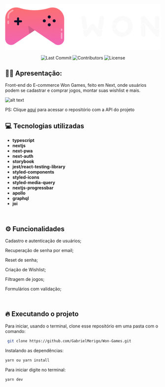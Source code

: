 <p align="center">
  <img  src="White 1.svg">
</p>

<p align="center">
  <img alt="Last Commit" src="https://img.shields.io/github/last-commit/GabrielMeigo/Won-Games?color=rgba(240, 98, 192)">

  <img alt="Contributors" src="https://img.shields.io/github/contributors/GabrielMeigo/Won-Games?color=rgba(240, 98, 192)">

  <img alt="License" src="https://img.shields.io/badge/license-MIT-%2304D361?color=rgba(240, 98, 192)">
</p>

## 🙋‍♂ Apresentação:

Front-end do E-commerce Won Games, feito em Next, onde usuários podem se cadastrar e comprar jogos, montar suas wishlist e mais.

![alt text](https://i.imgur.com/QZD5iNt.gif)

PS: Clique [aqui](https://github.com/gabrielitba/Won-Games-Api) para acessar o repositório com a API do projeto

## 💻 Tecnologias utilizadas

- **typescript**
- **nextjs**
- **next-pwa**
- **next-auth**
- **storybook**
- **jest/react-testing-library**
- **styled-components**
- **styled-icons**
- **styled-media-query**
- **nextjs-progressbar**
- **apollo**
- **graphql**
- **joi**

&nbsp;

## ⚙️ Funcionalidades

Cadastro e autenticação de usuários;

Recuperação de senha por email;

Reset de senha;

Criação de Wishlist;

Filtragem de jogos;

Formulários com validação;

&nbsp;

## 🔥️ Executando o projeto

Para iniciar, usando o terminal, clone esse repositório em uma pasta com o comando:

```zsh
 git clone https://github.com/GabrielMerigo/Won-Games.git
```

Instalando as dependências:

```zsh
yarn ou yarn install
```

Para iniciar digite no terminal:

```zsh
yarn dev
```
